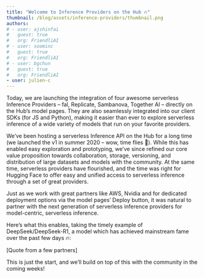 ```yaml
---
title: "Welcome to Inference Providers on the Hub 🔥"
thumbnail: /blog/assets/inference-providers/thumbnail.png
authors:
# - user: ajshinfai
#   guest: true
#   org: FriendliAI
# - user: soominc
#   guest: true
#   org: FriendliAI
# - user: bgchun
#   guest: true
#   org: FriendliAI
- user: julien-c
---
```


Today, we are launching the integration of four awesome serverless Inference Providers – fal, Replicate, Sambanova, Together AI – directly on the Hub’s model pages. They are also seamlessly integrated into our client SDKs (for JS and Python), making it easier than ever to explore serverless inference of a wide variety of models that run on your favorite providers.

<insert big visual with logos>
 
We’ve been hosting a serverless Inference API on the Hub for a long time (we launched the v1 in summer 2020 – wow, time flies 🤯). While this has enabled easy exploration and prototyping, we’ve since refined our core value proposition towards collaboration, storage, versioning, and distribution of large datasets and models with the community. At the same time, serverless providers have flourished, and the time was right for Hugging Face to offer easy and unified access to serverless inference through a set of great providers. 

Just as we work with great partners like AWS, Nvidia and <insert other partners> for dedicated deployment options via the model pages’ Deploy button, it was natural to partner with the next generation of serverless inference providers for model-centric, serverless inference.

Here’s what this enables, taking the timely example of DeepSeek/DeepSeek-R1, a model which has achieved mainstream fame over the past few days 🔥:

<insert screenshot or GIF of DeepSeek-R1 model page showcasing fast Inference>

[Quote from a few partners]

This is just the start, and we’ll build on top of this with the community in the coming weeks!
